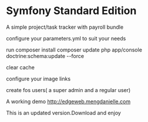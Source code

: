Symfony Standard Edition
========================

A simple project/task tracker with payroll bundle

configure your parameters.yml to suit your needs

run 
composer install
composer update
php app/console doctrine:schema:update --force

clear cache

configure your image links 

create fos users( a super admin and a regular user)

A working demo http://edgeweb.mengdanielle.com

This is an updated version.Download and enjoy






  

